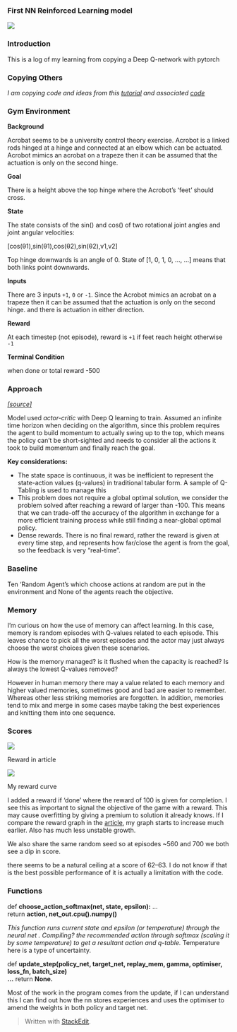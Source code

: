 ﻿
### First NN Reinforced Learning model


![](https://cdn-images-1.medium.com/max/800/0*6V6O_IPAQlZXiOJS.gif)

### Introduction

This is a log of my learning from copying a Deep Q-network with pytorch

### Copying Others

_I am copying code and ideas from this_ [_tutorial_](https://towardsdatascience.com/deep-q-network-with-pytorch-and-gym-to-solve-acrobot-game-d677836bda9b) _and associated_ [_code_](https://github.com/eugeniaring/DQN/blob/main/acrobot.ipynb)

### Gym Environment

**Background**

Acrobat seems to be a university control theory exercise. Acrobot is a linked rods hinged at a hinge and connected at an elbow which can be actuated. Acrobot mimics an acrobat on a trapeze then it can be assumed that the actuation is only on the second hinge.

**Goal**

There is a height above the top hinge where the Acrobot’s ‘feet’ should cross.

**State**

The state consists of the sin() and cos() of two rotational joint angles and joint angular velocities:

[cos(θ1),sin(θ1),cos(θ2),sin(θ2),v1,v2]

Top hinge downwards is an angle of 0. State of [1, 0, 1, 0, …, …] means that both links point downwards.

**Inputs**

There are 3 inputs `+1`, `0` or `-1`. Since the Acrobot mimics an acrobat on a trapeze then it can be assumed that the actuation is only on the second hinge. and there is actuation in either direction.

**Reward**

At each timestep (not episode), reward is `+1` if feet reach height otherwise `-1`

**Terminal Condition**

when done or total reward -500

### Approach

[_[source]_](https://www.henrypan.com/blog/reinforcement-learning/2019/12/03/acrobot.html)

Model used _actor-critic_ with Deep Q learning to train. Assumed an infinite time horizon when deciding on the algorithm, since this problem requires the agent to build momentum to actually swing up to the top, which means the policy can’t be short-sighted and needs to consider all the actions it took to build momentum and finally reach the goal.

**Key considerations:**

-   The state space is continuous, it was be inefficient to represent the state-action values (q-values) in traditional tabular form. A sample of Q-Tabling is used to manage this
-   This problem does not require a global optimal solution, we consider the problem solved after reaching a reward of larger than -100. This means that we can trade-off the accuracy of the algorithm in exchange for a more efficient training process while still finding a near-global optimal policy.
-   Dense rewards. There is no final reward, rather the reward is given at every time step, and represents how far/close the agent is from the goal, so the feedback is very “real-time”.

### Baseline

Ten ‘Random Agent’s which choose actions at random are put in the environment and None of the agents reach the objective.

### Memory

I’m curious on how the use of memory can affect learning. In this case, memory is random episodes with Q-values related to each episode. This leaves chance to pick all the worst episodes and the actor may just always choose the worst choices given these scenarios.

How is the memory managed? is it flushed when the capacity is reached? Is always the lowest Q-values removed?

However in human memory there may a value related to each memory and higher valued memories, sometimes good and bad are easier to remember. Whereas other less striking memories are forgotten. In addition, memories tend to mix and merge in some cases maybe taking the best experiences and knitting them into one sequence.

### Scores

![](https://cdn-images-1.medium.com/max/800/1*CjZZc82ftJovUtE62WkZoQ.png)

Reward in article

![](https://cdn-images-1.medium.com/max/800/1*aTFGiixx0n490U1imuUR3g.png)

My reward curve

I added a reward if ‘done’ where the reward of 100 is given for completion. I see this as important to signal the objective of the game with a reward. This may cause overfitting by giving a premium to solution it already knows. If I compare the reward graph in the [article](https://towardsdatascience.com/deep-q-network-with-pytorch-and-gym-to-solve-acrobot-game-d677836bda9b), my graph starts to increase much earlier. Also has much less unstable growth.

We also share the same random seed so at episodes ~560 and 700 we both see a dip in score.

there seems to be a natural ceiling at a score of 62–63. I do not know if that is the best possible performance of it is actually a limitation with the code.

### Functions

def **choose_action_softmax(net, state, epsilon):** ...  
 return **action, net_out.cpu().numpy()**

_This function runs current state and epsilon (or temperature) through the neural net . Compiling? the recommended action through softmax (scaling it by some temperature) to get a resultant action and q-table._ Temperature here is a type of uncertainty.

def **update_step(policy_net, target_net, replay_mem, gamma, optimiser, loss_fn, batch_size)  
    ...** return **None.**

Most of the work in the program comes from the update, if I can understand this I can find out how the nn stores experiences and uses the optimiser to amend the weights in both policy and target net.

> Written with [StackEdit](https://stackedit.io/).
